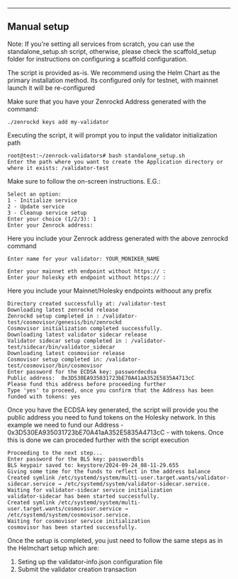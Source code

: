 ----------------------------------------------------------

## Manual setup

Note: If you're setting all services from scratch, you can use the standalone_setup.sh script, otherwise, please check the scaffold_setup folder for instructions on configuring a scaffold configuration.

The script is provided as-is. We recommend using the Helm Chart as the primary installation method. Its configured only for testnet, with mainnet launch it will be re-configured

Make sure that you have your Zenrockd Address generated with the command:

```
./zenrockd keys add my-validator
```

Executing the script, it will prompt you to input the validator initialization path 

```
root@test:~/zenrock-validators# bash standalone_setup.sh
Enter the path where you want to create the Application directory or where it exists: /validator-test
```

Make sure to follow the on-screen instructions. E.G.:

```
Select an option:
1 - Initialize service
2 - Update service
3 - Cleanup service setup
Enter your choice (1/2/3): 1
Enter your Zenrock address: 
```
Here you include your Zenrock address generated with the above zenrockd command
```
Enter name for your validator: YOUR_MONIKER_NAME

Enter your mainnet eth endpoint without https:// : 
Enter your holesky eth endpoint without https:// : 
```

Here you include your Mainnet/Holesky endpoints withoout any prefix

```
Directory created successfully at: /validator-test
Downloading latest zenrockd release
Zenrockd setup completed in : /validator-test/cosmovisor/genesis/bin/zenrockd
Cosmovisor initialization completed successfully.
Downloading latest validator sidecar release
Validator sidecar setup completed in : /validator-test/sidecar/bin/validator_sidecar
Downloading latest cosmovisor release
Cosmovisor setup completed in: /validator-test/cosmovisor/bin/cosmovisor
Enter password for the ECDSA key: passwordecdsa
Public address:  0x3D530EA935031723bE70A41aA352E5835A4713cC
Please fund this address before proceeding further
Type 'yes' to proceed, once you confirm that the Address has been funded with tokens: yes
```

Once you have the ECDSA key generated, the script will provide you the public address you need to fund tokens on the Holesky network. In this example we need to fund our Address - 0x3D530EA935031723bE70A41aA352E5835A4713cC - with tokens. Once this is done we can proceded further with the script execution

```
Proceeding to the next step...
Enter password for the BLS key: passwordbls
BLS keypair saved to: keystore/2024-09-24_08-11-29.655
Giving some time for the funds to reflect in the address balance
Created symlink /etc/systemd/system/multi-user.target.wants/validator-sidecar.service → /etc/systemd/system/validator-sidecar.service.
Waiting for validator-sidecar service initialization
validator-sidecar has been started successfully.
Created symlink /etc/systemd/system/multi-user.target.wants/cosmovisor.service → /etc/systemd/system/cosmovisor.service.
Waiting for cosmovisor service initialization
cosmovisor has been started successfully.
```

Once the setup is completed, you just need to follow the same steps as in the Helmchart setup which are:

1. Seting up the validator-info.json configuration file
2. Submit the validator creation transaction




